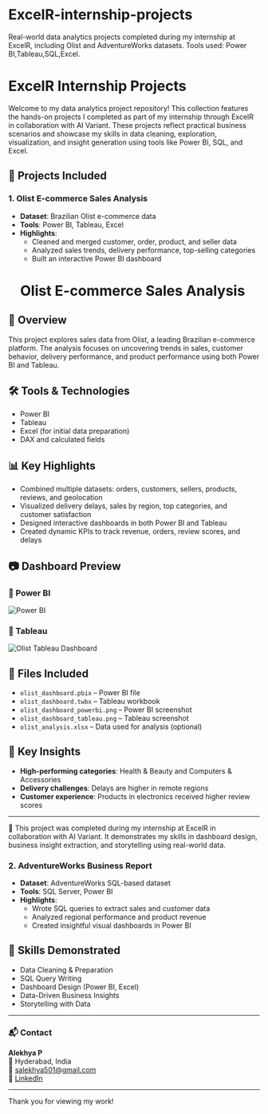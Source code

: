 # ExcelR-internship-projects
Real-world data analytics projects completed during my internship at ExcelR, including Olist and AdventureWorks datasets. Tools used: Power BI,Tableau,SQL,Excel.
# ExcelR Internship Projects

Welcome to my data analytics project repository! This collection features the hands-on projects I completed as part of my internship through ExcelR in collaboration with AI Variant. These projects reflect practical business scenarios and showcase my skills in data cleaning, exploration, visualization, and insight generation using tools like Power BI, SQL, and Excel.

## 📁 Projects Included

### 1. Olist E-commerce Sales Analysis
- **Dataset**: Brazilian Olist e-commerce data
- **Tools**: Power BI, Tableau, Excel
- **Highlights**:
  - Cleaned and merged customer, order, product, and seller data
  - Analyzed sales trends, delivery performance, top-selling categories
  - Built an interactive Power BI dashboard
  # Olist E-commerce Sales Analysis

## 📌 Overview
This project explores sales data from Olist, a leading Brazilian e-commerce platform. The analysis focuses on uncovering trends in sales, customer behavior, delivery performance, and product performance using both Power BI and Tableau.

## 🛠️ Tools & Technologies
- Power BI
- Tableau
- Excel (for initial data preparation)
- DAX and calculated fields

## 📊 Key Highlights
- Combined multiple datasets: orders, customers, sellers, products, reviews, and geolocation
- Visualized delivery delays, sales by region, top categories, and customer satisfaction
- Designed interactive dashboards in both Power BI and Tableau
- Created dynamic KPIs to track revenue, orders, review scores, and delays

## 📷 Dashboard Preview

### 🔹 Power BI
![Power BI](olist_dashboard_powerbi.png)



### 🔹 Tableau
![Olist Tableau Dashboard](./olist_dashboard_tableau.png)

## 📁 Files Included
- `olist_dashboard.pbix` – Power BI file
- `olist_dashboard.twbx` – Tableau workbook
- `olist_dashboard_powerbi.png` – Power BI screenshot
- `olist_dashboard_tableau.png` – Tableau screenshot
- `olist_analysis.xlsx` – Data used for analysis (optional)

## 🧠 Key Insights
- **High-performing categories**: Health & Beauty and Computers & Accessories
- **Delivery challenges**: Delays are higher in remote regions
- **Customer experience**: Products in electronics received higher review scores

---

🔗 This project was completed during my internship at ExcelR in collaboration with AI Variant. It demonstrates my skills in dashboard design, business insight extraction, and storytelling using real-world data.


### 2. AdventureWorks Business Report
- **Dataset**: AdventureWorks SQL-based dataset
- **Tools**: SQL Server, Power BI
- **Highlights**:
  - Wrote SQL queries to extract sales and customer data
  - Analyzed regional performance and product revenue
  - Created insightful visual dashboards in Power BI

## 📌 Skills Demonstrated
- Data Cleaning & Preparation
- SQL Query Writing
- Dashboard Design (Power BI, Excel)
- Data-Driven Business Insights
- Storytelling with Data

---

### 📬 Contact
**Alekhya P**  
📍 Hyderabad, India  
📧 salekhya501@gmail.com  
🔗 [LinkedIn](www.linkedin.com/in/alekhya-pilli)

---

Thank you for viewing my work!
